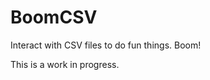 BoomCSV
=================

Interact with CSV files to do fun things. Boom!

This is a work in progress. 

